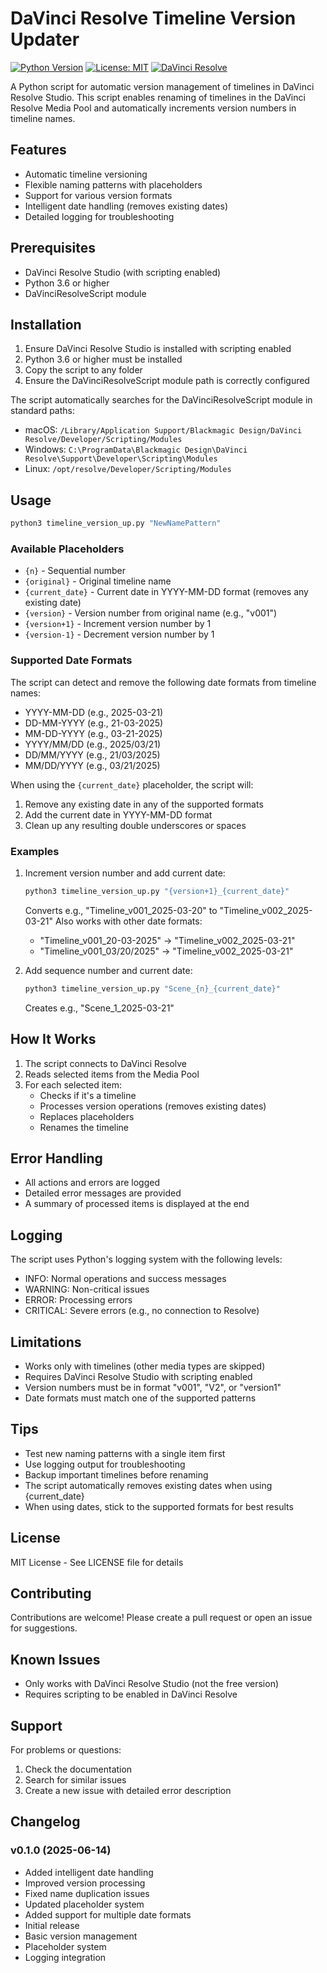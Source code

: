 # DaVinci Resolve Timeline Version Updater

[![Python Version](https://img.shields.io/badge/python-3.6%2B-blue.svg)](https://www.python.org/downloads/)
[![License: MIT](https://img.shields.io/badge/License-MIT-yellow.svg)](https://opensource.org/licenses/MIT)
[![DaVinci Resolve](https://img.shields.io/badge/DaVinci%20Resolve-Studio-blueviolet.svg)](https://www.blackmagicdesign.com/products/davinciresolve)

A Python script for automatic version management of timelines in DaVinci Resolve Studio. This script enables renaming of timelines in the DaVinci Resolve Media Pool and automatically increments version numbers in timeline names.

## Features
- Automatic timeline versioning
- Flexible naming patterns with placeholders
- Support for various version formats
- Intelligent date handling (removes existing dates)
- Detailed logging for troubleshooting

## Prerequisites
- DaVinci Resolve Studio (with scripting enabled)
- Python 3.6 or higher
- DaVinciResolveScript module

## Installation

1. Ensure DaVinci Resolve Studio is installed with scripting enabled
2. Python 3.6 or higher must be installed
3. Copy the script to any folder
4. Ensure the DaVinciResolveScript module path is correctly configured

The script automatically searches for the DaVinciResolveScript module in standard paths:
- macOS: `/Library/Application Support/Blackmagic Design/DaVinci Resolve/Developer/Scripting/Modules`
- Windows: `C:\ProgramData\Blackmagic Design\DaVinci Resolve\Support\Developer\Scripting\Modules`
- Linux: `/opt/resolve/Developer/Scripting/Modules`

## Usage
```bash
python3 timeline_version_up.py "NewNamePattern"
```

### Available Placeholders
- `{n}`         - Sequential number
- `{original}`  - Original timeline name
- `{current_date}` - Current date in YYYY-MM-DD format (removes any existing date)
- `{version}`   - Version number from original name (e.g., "v001")
- `{version+1}` - Increment version number by 1
- `{version-1}` - Decrement version number by 1

### Supported Date Formats
The script can detect and remove the following date formats from timeline names:
- YYYY-MM-DD (e.g., 2025-03-21)
- DD-MM-YYYY (e.g., 21-03-2025)
- MM-DD-YYYY (e.g., 03-21-2025)
- YYYY/MM/DD (e.g., 2025/03/21)
- DD/MM/YYYY (e.g., 21/03/2025)
- MM/DD/YYYY (e.g., 03/21/2025)

When using the `{current_date}` placeholder, the script will:
1. Remove any existing date in any of the supported formats
2. Add the current date in YYYY-MM-DD format
3. Clean up any resulting double underscores or spaces

### Examples
1. Increment version number and add current date:
   ```bash
   python3 timeline_version_up.py "{version+1}_{current_date}"
   ```
   Converts e.g., "Timeline_v001_2025-03-20" to "Timeline_v002_2025-03-21"
   Also works with other date formats:
   - "Timeline_v001_20-03-2025" → "Timeline_v002_2025-03-21"
   - "Timeline_v001_03/20/2025" → "Timeline_v002_2025-03-21"

2. Add sequence number and current date:
   ```bash
   python3 timeline_version_up.py "Scene_{n}_{current_date}"
   ```
   Creates e.g., "Scene_1_2025-03-21"

## How It Works
1. The script connects to DaVinci Resolve
2. Reads selected items from the Media Pool
3. For each selected item:
   - Checks if it's a timeline
   - Processes version operations (removes existing dates)
   - Replaces placeholders
   - Renames the timeline

## Error Handling
- All actions and errors are logged
- Detailed error messages are provided
- A summary of processed items is displayed at the end

## Logging
The script uses Python's logging system with the following levels:
- INFO: Normal operations and success messages
- WARNING: Non-critical issues
- ERROR: Processing errors
- CRITICAL: Severe errors (e.g., no connection to Resolve)

## Limitations
- Works only with timelines (other media types are skipped)
- Requires DaVinci Resolve Studio with scripting enabled
- Version numbers must be in format "v001", "V2", or "version1"
- Date formats must match one of the supported patterns

## Tips
- Test new naming patterns with a single item first
- Use logging output for troubleshooting
- Backup important timelines before renaming
- The script automatically removes existing dates when using {current_date}
- When using dates, stick to the supported formats for best results

## License
MIT License - See LICENSE file for details

## Contributing
Contributions are welcome! Please create a pull request or open an issue for suggestions.

## Known Issues
- Only works with DaVinci Resolve Studio (not the free version)
- Requires scripting to be enabled in DaVinci Resolve

## Support
For problems or questions:
1. Check the documentation
2. Search for similar issues
3. Create a new issue with detailed error description

## Changelog
### v0.1.0 (2025-06-14)
- Added intelligent date handling
- Improved version processing
- Fixed name duplication issues
- Updated placeholder system
- Added support for multiple date formats
- Initial release
- Basic version management
- Placeholder system
- Logging integration

